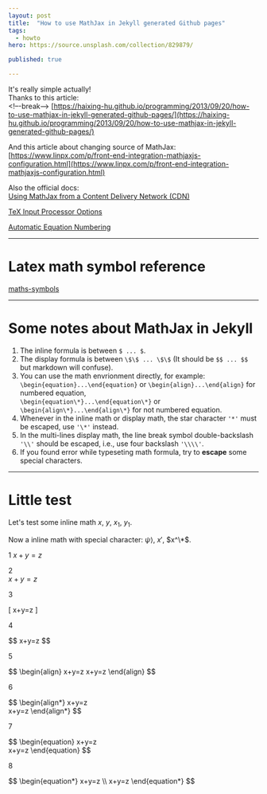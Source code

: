 ```yaml
---
layout: post
title:  "How to use MathJax in Jekyll generated Github pages"
tags:
  - howto
hero: https://source.unsplash.com/collection/829879/

published: true

---
```


It's really simple actually!     
Thanks to this article:  
<!–-break-–> 
[https://haixing-hu.github.io/programming/2013/09/20/how-to-use-mathjax-in-jekyll-generated-github-pages/](https://haixing-hu.github.io/programming/2013/09/20/how-to-use-mathjax-in-jekyll-generated-github-pages/)

And this article about changing source of MathJax:
[https://www.linpx.com/p/front-end-integration-mathjaxjs-configuration.html](https://www.linpx.com/p/front-end-integration-mathjaxjs-configuration.html)

Also the official docs:    
[Using MathJax from a Content Delivery Network (CDN)](https://docs.mathjax.org/en/latest/web/start.html#using-mathjax-from-a-content-delivery-network-cdn)

[TeX Input Processor Options](https://docs.mathjax.org/en/latest/options/input/tex.html)

[Automatic Equation Numbering](http://docs.mathjax.org/en/latest/input/tex/eqnumbers.html)

***************

# Latex math symbol reference

[maths-symbols](../resources/maths-symbols.pdf)

*******************

# Some notes about MathJax in Jekyll

1. The inline formula is between `$ ... $`.
2. The display formula is between `\$\$ ... \$\$` (It should be `$$ ... $$` but markdown will confuse).
3. You can use the math envrionment directly, for example:    
  `\begin{equation}...\end{equation}` or `\begin{align}...\end{align}` for numbered equation,    
  `\begin{equation\*}...\end{equation\*}` or `\begin{align\*}...\end{align\*}` for not numbered equation.
4. Whenever in the inline math or display math, the star character `'*'` must be escaped, use `'\*'` instead.
5. In the multi-lines display math, the line break symbol double-backslash `'\\'` should be escaped, i.e., use four backslash `'\\\\'`.
6. If you found error while typeseting math formula, try to **escape** some special characters.

*******************

# Little test

Let's test some inline math $x$, $y$, $x_1$, $y_1$.

Now a inline math with special character: $\psi\rangle$, $x'$, $x^\*$.

1 $x+y=z$

2    
$x+y=z$

3

\[ x+y=z \]

4

\$\$
x+y=z
\$\$

5

\$\$
\begin{align}
    x+y=z
    x+y=z
\end{align}
\$\$

6

\$\$ 
\begin{align\*}
    x+y=z    
    x+y=z
\end{align\*}
\$\$

7

\$\$ 
\begin{equation}
    x+y=z    
    x+y=z
\end{equation}
\$\$

8

\$\$ 
\begin{equation\*}
    x+y=z \\\\
    x+y=z
\end{equation\*}
\$\$
